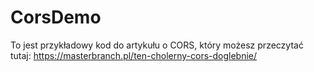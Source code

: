 # CorsDemo
To jest przykładowy kod do artykułu o CORS, który możesz przeczytać tutaj: https://masterbranch.pl/ten-cholerny-cors-doglebnie/

